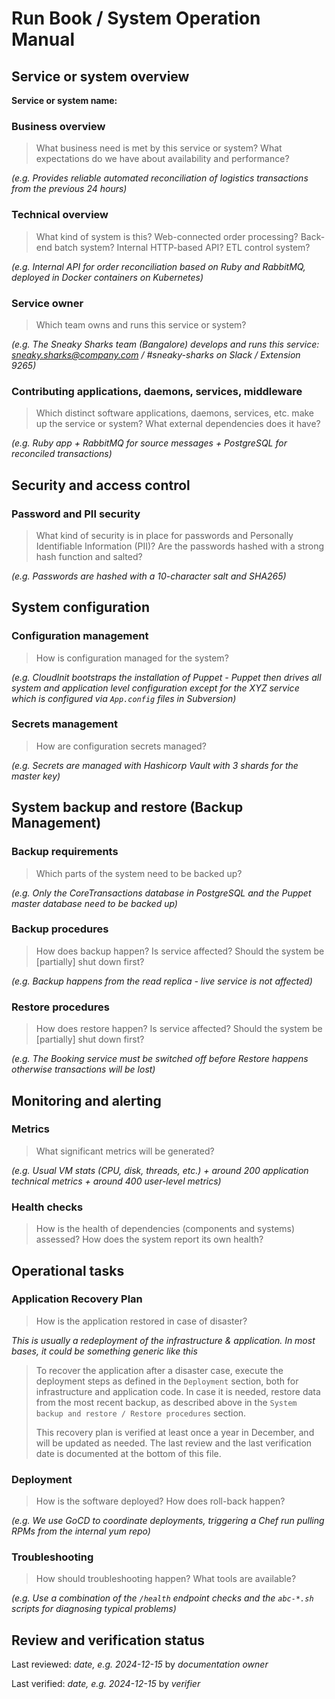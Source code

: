 # Run Book / System Operation Manual

## Service or system overview

**Service or system name:** 

### Business overview

> What business need is met by this service or system? What expectations do we have about availability and performance?

_(e.g. Provides reliable automated reconciliation of logistics transactions from the previous 24 hours)_

### Technical overview

> What kind of system is this? Web-connected order processing? Back-end batch system? Internal HTTP-based API? ETL control system?

_(e.g. Internal API for order reconciliation based on Ruby and RabbitMQ, deployed in Docker containers on Kubernetes)_

### Service owner

> Which team owns and runs this service or system?

_(e.g. The *Sneaky Sharks* team (Bangalore) develops and runs this service: sneaky.sharks@company.com / *#sneaky-sharks* on Slack / Extension 9265)_

### Contributing applications, daemons, services, middleware

> Which distinct software applications, daemons, services, etc. make up the service or system? What external dependencies does it have?

_(e.g. Ruby app + RabbitMQ for source messages + PostgreSQL for reconciled transactions)_

## Security and access control

### Password and PII security

> What kind of security is in place for passwords and Personally Identifiable Information (PII)? Are the passwords hashed with a strong hash function and salted?

_(e.g. Passwords are hashed with a 10-character salt and SHA265)_

## System configuration

### Configuration management

> How is configuration managed for the system?

_(e.g. CloudInit bootstraps the installation of Puppet - Puppet then drives all system and application level configuration except for the XYZ service which is configured via `App.config` files in Subversion)_

### Secrets management

> How are configuration secrets managed?

_(e.g. Secrets are managed with Hashicorp Vault with 3 shards for the master key)_

## System backup and restore (Backup Management)

### Backup requirements

> Which parts of the system need to be backed up?

_(e.g. Only the CoreTransactions database in PostgreSQL and the Puppet master database need to be backed up)_

### Backup procedures

> How does backup happen? Is service affected? Should the system be [partially] shut down first?

_(e.g. Backup happens from the read replica - live service is not affected)_

### Restore procedures

> How does restore happen? Is service affected? Should the system be [partially] shut down first?

_(e.g. The Booking service must be switched off before Restore happens otherwise transactions will be lost)_

## Monitoring and alerting

### Metrics

> What significant metrics will be generated?

_(e.g. Usual VM stats (CPU, disk, threads, etc.) + around 200 application technical metrics + around 400 user-level metrics)_

### Health checks

> How is the health of dependencies (components and systems) assessed? How does the system report its own health?

## Operational tasks

### Application Recovery Plan

> How is the application restored in case of disaster?

_This is usually a redeployment of the infrastructure & application. In most bases, it could be something generic like this_

> To recover the application after a disaster case, execute the deployment steps as defined in the `Deployment` section, both for
> infrastructure and application code. In case it is needed, restore data from the most recent backup, as described above in the
> `System backup and restore / Restore procedures` section.
>
> This recovery plan is verified at least once a year in December, and will be updated as needed. The last review and the last
> verification date is documented at the bottom of this file.

### Deployment

> How is the software deployed? How does roll-back happen?

_(e.g. We use GoCD to coordinate deployments, triggering a Chef run pulling RPMs from the internal yum repo)_

### Troubleshooting

> How should troubleshooting happen? What tools are available?

_(e.g. Use a combination of the `/health` endpoint checks and the `abc-*.sh` scripts for diagnosing typical problems)_

## Review and verification status

Last reviewed: _date, e.g. 2024-12-15_ by _documentation owner_

Last verified:  _date, e.g. 2024-12-15_ by _verifier_
